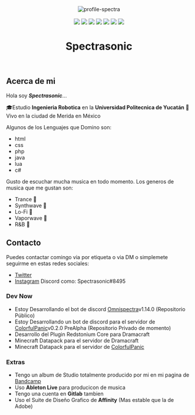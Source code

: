 <div align=center><img src="https://i.ibb.co/MZkKWcr/profile-spectra.png" alt="profile-spectra" border="0"> </div>
<br>
<div align=center>
<img src='https://img.shields.io/badge/-HTML-E34F26?style=for-the-badge&logo=html5&logoColor=ffffff'>
<img src='https://img.shields.io/badge/-css-1572B6?style=for-the-badge&logo=css3&logoColor=ffffff'>
<img src='https://img.shields.io/badge/-javascrpt-F7DF1E?style=for-the-badge&logo=JavaScript&logoColor=000000'>
<img src='https://img.shields.io/badge/-php-777BB4?style=for-the-badge&logo=php&logoColor=ffffff'>
<img src='https://img.shields.io/badge/-java-007396?style=for-the-badge&logo=Java&logoColor=ffffff'>
<img src='https://img.shields.io/badge/-lua-2C2D72?style=for-the-badge&logo=Lua&logoColor=ffffff'>
<img src='https://img.shields.io/badge/-C%23-239120?style=for-the-badge&logo=c%20sharp&logoColor=ffffff'></div>









<h1 align=center>Spectrasonic</h1>

<br>

## Acerca de mi

Hola soy **_Spectrasonic_**...

🎓Estudio **Ingenieria Robotica** en la **Universidad Politecnica de Yucatán**
📍 Vivo en la ciudad de Merida en México

Algunos de los Lenguajes que Domino son:

- html
- css
- php
- java
- lua
- c#

Gusto de escuchar mucha musica en todo momento.
Los generos de musica que me gustan son:

- Trance 🎵
- Synthwave 🎵
- Lo-Fi 🎵
- Vaporwave 🎵
- R&B 🎵

## Contacto

Puedes contactar comingo via por etiqueta o via DM o simplemete seguirme en estas redes sociales:

- [Twitter][1]
- [Instagram][2]
  Discord como: Spectrasonic#8495

### Dev Now

- Estoy Desarrollando el bot de discord [Omnispectra][4]v1.14.0 (Repositorio Público)
- Estoy Desarrollando un bot de discord para el servidor de [ColorfulPanic][5]v0.2.0 PreAlpha (Repositorio Privado de momento)
- Desarrollo del Plugin Redstonium Core para Dramacraft
- Minecraft Datapack para el servidor de Dramacraft
- Minecraft Datapack para el servidor de [ColorfulPanic][5]

### Extras

- Tengo un album de Studio totalmente producido por mi en mi pagina de [Bandcamp][3]
- Uso **Ableton Live** para producicon de musica
- Tengo una cuenta en **Gitlab** tambien
- Uso el Suite de Diseño Grafico de **Affinity** (Mas estable que la de Adobe)

<!--Links-->

[1]: https://twitter.com/spectrasonic117
[2]: https://instagram.com/spectrasonic117
[3]: https://spectrasonic.bandcamp.com/album/endless-summer
[4]: https://github.com/spectrasonic117/Omnispectra
[5]: https://twitter.com/colorful_panic
